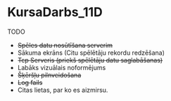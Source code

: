 # KursaDarbs_11D

TODO
- ~~Spēles datu nosūtīšana serverim~~
- Sākuma ekrāns (Citu spēlētāju rekordu redzēšana)
- ~~Tcp Serveris (priekš spēlētāju datu saglabāšanas)~~
- Labāks vizuālais noformējums 
- ~~Šķēršļu pilnveidošana~~ 
- ~~Log fails~~ 
- Citas lietas, par ko es aizmirsu.

